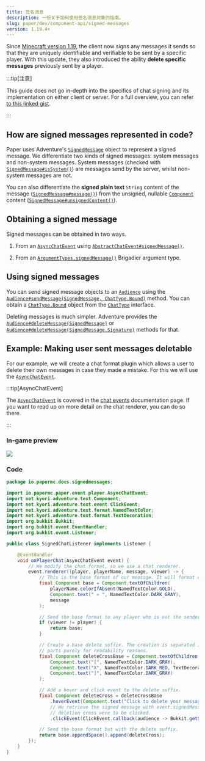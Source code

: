 ```yaml
---
title: 签名消息
description: 一份关于如何使用签名消息对象的指南。
slug: paper/dev/component-api/signed-messages
version: 1.19.4+
---
```


Since [Minecraft version 1.19](https://minecraft.wiki/w/Java_Edition_1.19), the client now signs any
messages it sends so that they are uniquely identifiable and verifiable to be sent by a specific player.
With this update, they also introduced the ability **delete specific messages** previously sent by a player.

:::tip[注意]

This guide does not go in-depth into the specifics of chat signing and its implementation on either client or server.
For a full overview, you can refer [to this linked gist](https://gist.github.com/kennytv/ed783dd244ca0321bbd882c347892874).

:::

## How are signed messages represented in code?
Paper uses Adventure's [`SignedMessage`](https://jd.advntr.dev/api/latest/net/kyori/adventure/chat/SignedMessage.html)
object to represent a signed message. We differentiate two kinds of signed messages: system messages and non-system messages.
System messages (checked with [`SignedMessage#isSystem()`](https://jd.advntr.dev/api/latest/net/kyori/adventure/chat/SignedMessage.html#isSystem()))
are messages send by the server, whilst non-system messages are not.

You can also differentiate the **signed plain text** `String` content of the message
([`SignedMessage#message()`](https://jd.advntr.dev/api/latest/net/kyori/adventure/chat/SignedMessage.html#message()))
from the unsigned, nullable [`Component`](https://jd.advntr.dev/api/latest/net/kyori/adventure/text/Component.html)
content ([`SignedMessage#unsignedContent()`](https://jd.advntr.dev/api/latest/net/kyori/adventure/chat/SignedMessage.html#unsignedContent())).

## Obtaining a signed message
Signed messages can be obtained in two ways.

1. From an [`AsyncChatEvent`](jd:paper:io.papermc.paper.event.player.AsyncChatEvent) using
   [`AbstractChatEvent#signedMessage()`](jd:paper:io.papermc.paper.event.player.AbstractChatEvent#signedMessage()).

2. From an [`ArgumentTypes.signedMessage()`](jd:paper:io.papermc.paper.command.brigadier.argument.ArgumentTypes#signedMessage())
   Brigadier argument type.

## Using signed messages
You can send signed message objects to an [`Audience`](https://jd.advntr.dev/api/latest/net/kyori/adventure/audience/Audience.html)
using the [`Audience#sendMessage(SignedMessage, ChatType.Bound)`](https://jd.advntr.dev/api/latest/net/kyori/adventure/audience/Audience.html#sendMessage(net.kyori.adventure.chat.SignedMessage,net.kyori.adventure.chat.ChatType.Bound))
method. You can obtain a [`ChatType.Bound`](https://jd.advntr.dev/api/latest/net/kyori/adventure/chat/ChatType.Bound.html) object
from the [`ChatType`](https://jd.advntr.dev/api/latest/net/kyori/adventure/chat/ChatType.html) interface.

Deleting messages is much simpler. Adventure provides the [`Audience#deleteMessage(SignedMessage)`](https://jd.advntr.dev/api/latest/net/kyori/adventure/audience/Audience.html#deleteMessage(net.kyori.adventure.chat.SignedMessage))
or [`Audience#deleteMessage(SignedMessage.Signature)`](https://jd.advntr.dev/api/latest/net/kyori/adventure/audience/Audience.html#deleteMessage(net.kyori.adventure.chat.SignedMessage.Signature))
methods for that.

## Example: Making user sent messages deletable
For our example, we will create a chat format plugin which allows a user to delete
their own messages in case they made a mistake. For this we will use the [`AsyncChatEvent`](jd:paper:io.papermc.paper.event.player.AsyncChatEvent).

:::tip[AsyncChatEvent]

The [`AsyncChatEvent`](jd:paper:io.papermc.paper.event.player.AsyncChatEvent) is covered in the [chat events](/paper/dev/chat-events)
documentation page. If you want to read up on more detail on the chat renderer, you can do so there.

:::

### In-game preview
![](./assets/signed-messages-deletion.gif)

### Code
```java title="SignedChatListener.java" collapse={1-10} showLineNumbers
package io.papermc.docs.signedmessages;

import io.papermc.paper.event.player.AsyncChatEvent;
import net.kyori.adventure.text.Component;
import net.kyori.adventure.text.event.ClickEvent;
import net.kyori.adventure.text.format.NamedTextColor;
import net.kyori.adventure.text.format.TextDecoration;
import org.bukkit.Bukkit;
import org.bukkit.event.EventHandler;
import org.bukkit.event.Listener;

public class SignedChatListener implements Listener {

    @EventHandler
    void onPlayerChat(AsyncChatEvent event) {
        // We modify the chat format, so we use a chat renderer.
        event.renderer((player, playerName, message, viewer) -> {
            // This is the base format of our message. It will format chat as "<player> » <message>".
            final Component base = Component.textOfChildren(
                playerName.colorIfAbsent(NamedTextColor.GOLD),
                Component.text(" » ", NamedTextColor.DARK_GRAY),
                message
            );

            // Send the base format to any player who is not the sender.
            if (viewer != player) {
                return base;
            }

            // Create a base delete suffix. The creation is separated into two
            // parts purely for readability reasons.
            final Component deleteCrossBase = Component.textOfChildren(
                Component.text("[", NamedTextColor.DARK_GRAY),
                Component.text("X", NamedTextColor.DARK_RED, TextDecoration.BOLD),
                Component.text("]", NamedTextColor.DARK_GRAY)
            );

            // Add a hover and click event to the delete suffix.
            final Component deleteCross = deleteCrossBase
                .hoverEvent(Component.text("Click to delete your message!", NamedTextColor.RED))
                // We retrieve the signed message with event.signedMessage() and request a server-wide deletion if the
                // deletion cross were to be clicked.
                .clickEvent(ClickEvent.callback(audience -> Bukkit.getServer().deleteMessage(event.signedMessage())));

            // Send the base format but with the delete suffix.
            return base.appendSpace().append(deleteCross);
        });
    }
}
```
